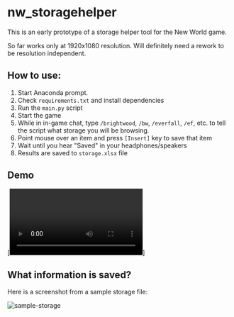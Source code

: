 # nw_storagehelper

This is an early prototype of a storage helper tool for the New World game.

So far works only at 1920x1080 resolution. Will definitely need a rework to be resolution independent.

## How to use:

1. Start Anaconda prompt.
2. Check `requirements.txt` and install dependencies
3. Run the `main.py` script
4. Start the game
5. While in in-game chat, type `/brightwood`, `/bw`, `/everfall`, `/ef`, etc. to tell the script what storage you will be browsing.
6. Point mouse over an item and press `[Insert]` key to save that item
7. Wait until you hear "Saved" in your headphones/speakers
8. Results are saved to `storage.xlsx` file

## Demo
[![Video Demo](docs/demo.mp4)]

## What information is saved?

Here is a screenshot from a sample storage file:

![sample-storage](https://user-images.githubusercontent.com/7578087/213796350-d75593f5-7c43-4dd0-b8d1-eb2840733867.png)

